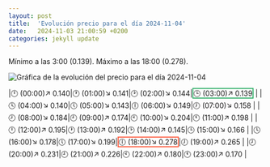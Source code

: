 ```yaml
---
layout: post
title:  'Evolución precio para el día 2024-11-04'
date:   2024-11-03 21:00:59 +0200
categories: jekyll update
---
```

Mínimo a las 3:00 (0.139). Máximo a las 18:00 (0.278). 

![Gráfica de la evolución del precio para el día 2024-11-04](url)


|🕛 (00:00)↗ 0.140|🕐 (01:00)↘ 0.141|🕑 (02:00)↘ 0.144|<span style='border:2px solid MediumSeaGreen;'>🕒 (03:00)↗ 0.139</span> | 
|🕓 (04:00)↘ 0.140|🕔 (05:00)↘ 0.143|🕕 (06:00)↘ 0.149|🕖 (07:00)↘ 0.158 | 
|🕗 (08:00)↘ 0.184|🕘 (09:00)↗ 0.174|🕙 (10:00)↘ 0.204|🕚 (11:00)↗ 0.198 | 
|🕛 (12:00)↗ 0.195|🕐 (13:00)↗ 0.192|🕑 (14:00)↗ 0.145|🕒 (15:00)↘ 0.166 | 
|🕓 (16:00)↘ 0.178|🕔 (17:00)↘ 0.199|<span style='border:2px solid Tomato;'>🕕 (18:00)↘ 0.278</span>|🕖 (19:00)↗ 0.265 | 
|🕗 (20:00)↗ 0.231|🕘 (21:00)↗ 0.226|🕙 (22:00)↗ 0.180|🕚 (23:00)↗ 0.170 | 
 

